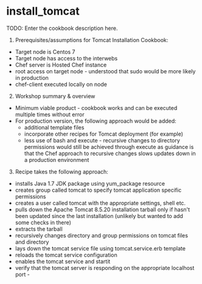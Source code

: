 # install_tomcat

TODO: Enter the cookbook description here.
1. Prerequisites/assumptions for Tomcat Installation Cookbook:
- Target node is Centos 7
- Target node has access to the interwebs
- Chef server is Hosted Chef instance
- root access on target node - understood that sudo would be more likely in production
- chef-client executed locally on node

2. Workshop summary & overview
- Minimum viable product - cookbook works and can be executed multiple times without error
- For production version, the following approach would be added:
  - additional template files
  - incorporate other recipes for Tomcat deployment (for example)
  - less use of bash and execute - recursive changes to directory permissions would still be achieved through execute as guidance is that the Chef approach to recursive changes slows updates down in a production environment

3. Recipe takes the following approach:
- installs Java 1.7 JDK package using yum_package resource
- creates group called tomcat to specify tomcat application specific permissions
- creates a user called tomcat with the appropriate settings, shell etc.
- pulls down the Apache Tomcat 8.5.20 installation tarball only if hasn't been updated since the last installation (unlikely but wanted to add some checks in there)
- extracts the tarball
- recursively changes directory and group permissions on tomcat files and directory
- lays down the tomcat service file using tomcat.service.erb template
- reloads the tomcat service configuration
- enables the tomcat service and startit
- verify that the tomcat server is responding on the appropriate localhost port -
